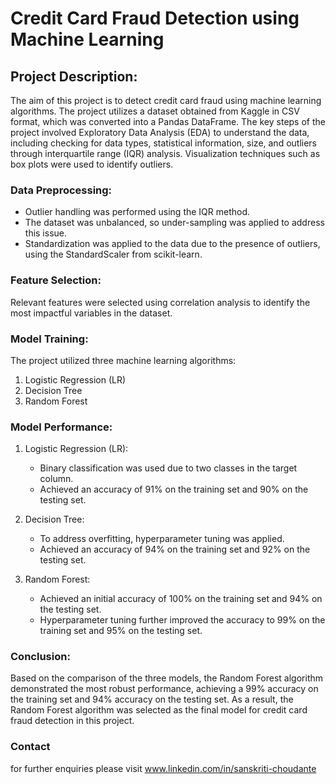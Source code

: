 # Credit Card Fraud Detection using Machine Learning

## Project Description:

The aim of this project is to detect credit card fraud using machine learning algorithms. The project utilizes a dataset obtained from Kaggle in CSV format, which was converted into a Pandas DataFrame. The key steps of the project involved Exploratory Data Analysis (EDA) to understand the data, including checking for data types, statistical information, size, and outliers through interquartile range (IQR) analysis. Visualization techniques such as box plots were used to identify outliers.

### Data Preprocessing:

- Outlier handling was performed using the IQR method.
- The dataset was unbalanced, so under-sampling was applied to address this issue.
- Standardization was applied to the data due to the presence of outliers, using the StandardScaler from scikit-learn.

### Feature Selection:

Relevant features were selected using correlation analysis to identify the most impactful variables in the dataset.

### Model Training:

The project utilized three machine learning algorithms:

1. Logistic Regression (LR)
2. Decision Tree
3. Random Forest

### Model Performance:

1. Logistic Regression (LR):
   - Binary classification was used due to two classes in the target column.
   - Achieved an accuracy of 91% on the training set and 90% on the testing set.

2. Decision Tree:
   - To address overfitting, hyperparameter tuning was applied.
   - Achieved an accuracy of 94% on the training set and 92% on the testing set.

3. Random Forest:
   - Achieved an initial accuracy of 100% on the training set and 94% on the testing set.
   - Hyperparameter tuning further improved the accuracy to 99% on the training set and 95% on the testing set.

### Conclusion:

Based on the comparison of the three models, the Random Forest algorithm demonstrated the most robust performance, achieving a 99% accuracy on the training set and 94% accuracy on the testing set. As a result, the Random Forest algorithm was selected as the final model for credit card fraud detection in this project.

### Contact
for further enquiries please visit www.linkedin.com/in/sanskriti-choudante

